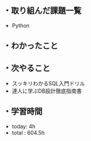 ## ・取り組んだ課題一覧
- Python

## ・わかったこと




## ・次やること
- スッキリわかるSQL入門ドリル
- 達人に学ぶDB設計徹底指南書

## ・学習時間
- today:  4h
- total  : 604.5h